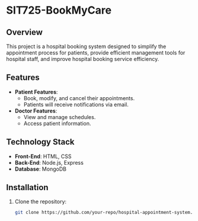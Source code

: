 # SIT725-BookMyCare

## Overview
This project is a hospital booking system designed to simplify the appointment process for patients, provide efficient management tools for hospital staff, and improve hospital booking service efficiency.

## Features
- **Patient Features**: 
  - Book, modify, and cancel their appointments.
  - Patients will receive notifications via email.
- **Doctor Features**: 
  - View and manage schedules.
  - Access patient information.

## Technology Stack
- **Front-End**: HTML, CSS
- **Back-End**: Node.js, Express
- **Database**: MongoDB

## Installation
1. Clone the repository:
   ```bash
   git clone https://github.com/your-repo/hospital-appointment-system.git
